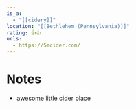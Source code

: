 ```yaml
---
is_a:
  - "[[cidery]]"
location: "[[Bethlehem (Pennsylvania)]]"
rating: 👍👍
urls:
  - https://5mcider.com/
---
```

# Notes
- awesome little cider place
